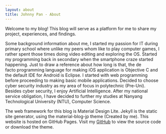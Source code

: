 ```yaml
---
layout: about
title: Johnny Pan - About
---
```


Welcome to my blog! This blog will serve as a platform for me to share my project, experiences, and findings.

Some background information about me, I started my passion for IT during primary school where unlike my peers whom like to play computer games, I rather spent those times doing video editing and exploring the OS. Started my programming back in secondary when the smartphone craze started happening. Just to draw a reference about how long is that, the de facto programming language for making iOS application is Objective C and the default IDE for Android is Eclipse. I started with web programming before proceeding to making basic mobile applications. Decided to choose cyber security industry as my area of focus in polytechnic (Pre-Uni). Besides cyber security, I enjoy Artificial Intelligence. After my national service obligation, I have decided to further my studies at Nanyang Technological University (NTU), Computer Science.

The web framework for this blog is Material Design Lite. Jekyll is the static site generator, using the material-blog-jp theme (Created by me). This website is hosted on GitHub Pages. Visit my [GitHub](https://github.com/johnnymythology?tab=repositories) to view the source code or download the theme.